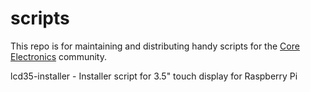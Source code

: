 # scripts
This repo is for maintaining and distributing handy scripts for the [Core Electronics](www.core-electronics.com.au) community. 

lcd35-installer - Installer script for 3.5" touch display for Raspberry Pi
